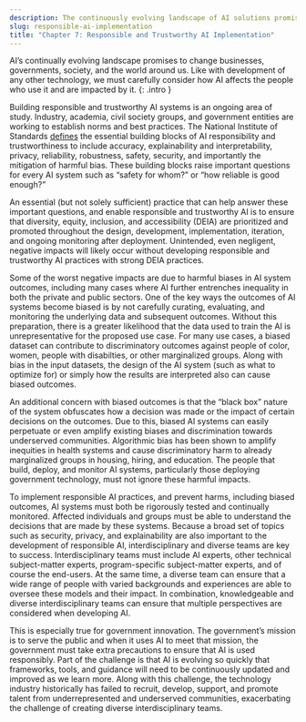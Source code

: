 ```yaml
---
description: The continuously evolving landscape of AI solutions promises to fundamentally change the way that businesses, governments, and society as a whole interact with and impact the world around us. While some of the promises of change may be years or even decades away, the technological possibilities represent exciting opportunities. As AI continues to evolve, AI practitioners must carefully consider the impact of AI on the people who interact with it and are affected by it. 
slug: responsible-ai-implementation
title: "Chapter 7: Responsible and Trustworthy AI Implementation"
---
```


AI’s continually evolving landscape promises to change businesses, governments, society, and the world around us. Like with development of any other technology, we must carefully consider how AI affects the people who use it and are impacted by it.
{: .intro }

Building responsible and trustworthy AI systems is an ongoing area of study. Industry, academia, civil society groups, and government entities are working to establish norms and best practices. The National Institute of Standards [defines](https://www.nist.gov/programs-projects/trustworthy-and-responsible-ai) the essential building blocks of AI responsibility and trustworthiness to include accuracy, explainability and interpretability, privacy, reliability, robustness, safety, security, and importantly the mitigation of harmful bias. These building blocks raise important questions for every AI system such as “safety for whom?” or “how reliable is good enough?”

An essential (but not solely sufficient) practice that can help answer these important questions, and enable responsible and trustworthy AI is to ensure that diversity, equity, inclusion, and accessibility (DEIA) are prioritized and promoted throughout the design, development, implementation, iteration, and ongoing monitoring after deployment. Unintended, even negligent, negative impacts will likely occur without developing responsible and trustworthy AI practices with strong DEIA practices. 

Some of the worst negative impacts are due to harmful biases in AI system outcomes, including many cases where AI further entrenches inequality in both the private and public sectors. One of the key ways the outcomes of AI systems become biased is by not carefully curating, evaluating, and monitoring the underlying data and subsequent outcomes. Without this preparation, there is a greater likelihood that the data used to train the AI is unrepresentative for the proposed use case. For many use cases, a biased dataset can contribute to discriminatory outcomes against people of color, women, people with disabilties, or other marginalized groups. Along with bias in the input datasets, the design of the AI system (such as what to optimize for) or simply how the results are interpreted also can cause biased outcomes. 

An additional concern with biased outcomes is that the “black box” nature of the system obfuscates how a decision was made or the impact of certain decisions on the outcomes. Due to this, biased AI systems can easily perpetuate or even amplify existing biases and discrimination towards underserved communities. Algorithmic bias has been shown to amplify inequities in health systems and cause discriminatory harm to already marginalized groups in housing, hiring, and education. The people that build, deploy, and monitor AI systems, particularly those deploying government technology, must not ignore these harmful impacts. 

To implement responsible AI practices, and prevent harms, including biased outcomes, AI systems must both be rigorously tested and continually monitored. Affected individuals and groups must be able to understand the decisions that are made by these systems. Because a broad set of topics such as security, privacy, and explainability are also important to the development of responsible AI, interdisciplinary and diverse teams are key to success. Interdisciplinary teams must include AI experts, other technical subject-matter experts, program-specific subject-matter experts, and of course the end-users. At the same time, a diverse team can ensure that a wide range of people with varied backgrounds and experiences are able to oversee these models and their impact. In combination, knowledgeable and diverse interdisciplinary teams can ensure that multiple perspectives are considered when developing AI.

This is especially true for government innovation. The government’s mission is to serve the public and when it uses AI to meet that mission, the government must take extra precautions to ensure that AI is used responsibly. Part of the challenge is that AI is evolving so quickly that frameworks, tools, and guidance will need to be continuously updated and improved as we learn more. Along with this challenge, the technology industry historically has failed to recruit, develop, support, and promote talent from underrepresented and underserved communities, exacerbating the challenge of creating diverse interdisciplinary teams.

